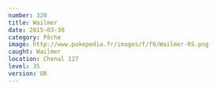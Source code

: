 ```yaml
---
number: 320
title: Wailmer
date: 2015-03-30
category: Pêche
image: http://www.pokepedia.fr/images/f/f9/Wailmer-RS.png
caught: Wailmer
location: Chenal 127
level: 35
version: OR
---
```

